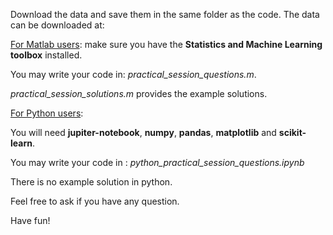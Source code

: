 Download the data and save them in the same folder as the code. The data can be downloaded at: 

<u>For Matlab users</u>: make sure you have the **Statistics and Machine Learning toolbox** installed.

You may write your code in:  *practical_session_questions.m*.

*practical_session_solutions.m* provides the example solutions.



<u>For Python users</u>:

You will need **jupiter-notebook**, **numpy**, **pandas**, **matplotlib** and **scikit-learn**.

You may write your code in : *python_practical_session_questions.ipynb*

There is no example solution in python.



Feel free to ask if you have any question.

Have fun!




